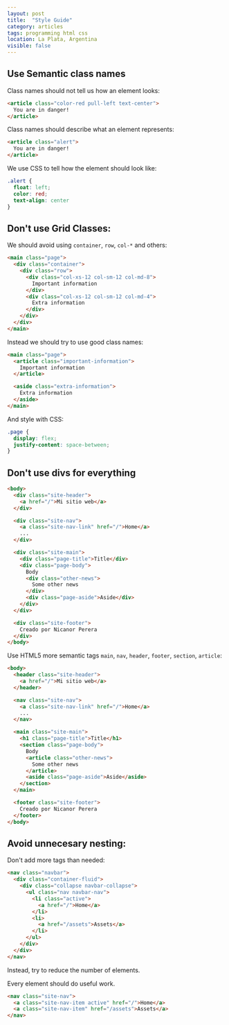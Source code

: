 ```yaml
---
layout: post
title:  "Style Guide"
category: articles
tags: programming html css
location: La Plata, Argentina
visible: false
---
```


## Use Semantic class names

Class names should not tell us how an element looks:
``` html
<article class="color-red pull-left text-center">
  You are in danger!
</article>
```

Class names should describe what an element represents:
``` html
<article class="alert">
  You are in danger!
</article>
```

We use CSS to tell how the element should look like:
``` css
.alert {
  float: left;
  color: red;
  text-align: center
}
```


## Don't use Grid Classes:

We should avoid using `container`, `row`, `col-*` and others:
``` html
<main class="page">
  <div class="container">
    <div class="row">
      <div class="col-xs-12 col-sm-12 col-md-8">
        Important information
      </div>
      <div class="col-xs-12 col-sm-12 col-md-4">
        Extra information
      </div>
    </div>
  </div>
</main>
```

Instead we should try to use good class names:
``` html
<main class="page">
  <article class="important-information">
    Important information
  </article>

  <aside class="extra-information">
    Extra information
  </aside>
</main>
```

And style with CSS:
``` css
.page {
  display: flex;
  justify-content: space-between;
}
```


## Don't use divs for everything

``` html
<body>
  <div class="site-header">
    <a href="/">Mi sitio web</a>
  </div>

  <div class="site-nav">
    <a class="site-nav-link" href="/">Home</a>
    ...
  </div>

  <div class="site-main">
    <div class="page-title">Title</div>
    <div class="page-body">
      Body
      <div class="other-news">
        Some other news
      </div>
      <div class="page-aside">Aside</div>
    </div>
  </div>

  <div class="site-footer">
    Creado por Nicanor Perera
  </div>
</body>
```

Use HTML5 more semantic tags `main`, `nav`, `header`, `footer`, `section`, `article`:
``` html
<body>
  <header class="site-header">
    <a href="/">Mi sitio web</a>
  </header>

  <nav class="site-nav">
    <a class="site-nav-link" href="/">Home</a>
    ...
  </nav>

  <main class="site-main">
    <h1 class="page-title">Title</h1>
    <section class="page-body">
      Body
      <article class="other-news">
        Some other news
      </article>
      <aside class="page-aside">Aside</aside>
    </section>
  </main>

  <footer class="site-footer">
    Creado por Nicanor Perera
  </footer>
</body>
```

## Avoid unnecesary nesting:

Don't add more tags than needed:
``` html
<nav class="navbar">
  <div class="container-fluid">
    <div class="collapse navbar-collapse">
      <ul class="nav navbar-nav">
        <li class="active">
          <a href="/">Home</a>
        </li>
        <li>
          <a href="/assets">Assets</a>
        </li>
      </ul>
    </div>
  </div>
</nav>
```

Instead, try to reduce the number of elements.

Every element should do useful work.
``` html
<nav class="site-nav">
  <a class="site-nav-item active" href="/">Home</a>
  <a class="site-nav-item" href="/assets">Assets</a>
</nav>
```
